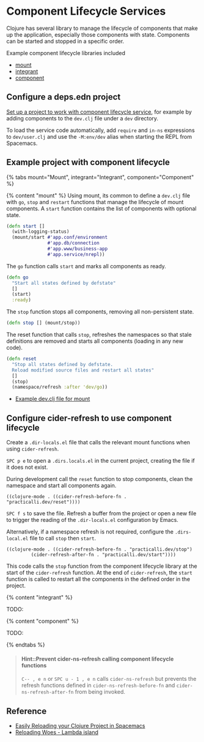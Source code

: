 # Component Lifecycle Services
Clojure has several library to manage the lifecycle of components that make up the application, especially those components with state. Components can be started and stopped in a specific order.

Example component lifecycle libraries included

* [mount](https://github.com/tolitius/mount)
* [integrant](https://github.com/weavejester/integrant)
* [component](https://github.com/stuartsierra/component)

## Configure a deps.edn project
[Set up a project to work with component lifecycle service](https://practicalli.github.io/clojure/clojure-tools/projects/configure-repl-startup.html), for example by adding components to the `dev.clj` file under a `dev` directory.

To load the service code automatically, add `require` and `in-ns` expressions to `dev/user.clj` and use the `-M:env/dev` alias when starting the REPL from Spacemacs.

## Example project with component lifecycle
{% tabs mount="Mount", integrant="Integrant", component="Component" %}

<!-- Mount example -->
{% content "mount" %}
Using mount, its common to define a `dev.clj` file with `go`, `stop` and `restart` functions that manage the lifecycle of mount components.  A `start` function contains the list of components with optional state.

```clojure
(defn start []
  (with-logging-status)
  (mount/start #'app.conf/environment
               #'app.db/connection
               #'app.www/business-app
               #'app.service/nrepl))
```

The `go` function calls `start` and marks all components as ready.
```clojure
(defn go
  "Start all states defined by defstate"
  []
  (start)
  :ready)
```

The `stop` function stops all components, removing all non-persistent state.

```clojure
(defn stop [] (mount/stop))
```

The reset function that calls `stop`, refreshes the namespaces so that stale definitions are removed and starts all components (loading in any new code).
```clojure
(defn reset
  "Stop all states defined by defstate.
  Reload modified source files and restart all states"
  []
  (stop)
  (namespace/refresh :after 'dev/go))
```

* [Example dev.clj file for mount](https://github.com/tolitius/mount/blob/master/dev/clj/dev.clj)


## Configure cider-refresh to use component lifecycle
Create a `.dir-locals.el` file that calls the relevant mount functions when using `cider-refresh`.

`SPC p e` to open a `.dirs.locals.el` in the current project, creating the file if it does not exist.

During development call the `reset` function to stop components, clean the namespace and start all components again.

```elisp
((clojure-mode . ((cider-refresh-before-fn . "practicalli.dev/reset"))))
```

`SPC f s` to save the file.  Refresh a buffer from the project or open a new file to trigger the reading of the `.dir-locals.el` configuration by Emacs.


Alternatively, if a namespace refresh is not required, configure the `.dirs-local.el` file to call `stop` then `start`.

```elisp
((clojure-mode . ((cider-refresh-before-fn . "practicalli.dev/stop")
         (cider-refresh-after-fn . "practicalli.dev/start"))))
```

This code calls the `stop` function from the component lifecycle library at the start of the `cider-refresh` function.  At the end of `cider-refresh`, the `start` function is called to restart all the components in the defined order in the project.


<!-- Integrant example -->
{% content "integrant" %}

TODO:

<!-- Component example -->
{% content "component" %}

TODO:

{% endtabs %}
<!-- End of Clojure editors -->



> #### Hint::Prevent cider-ns-refresh calling component lifecycle functions
> `C-- , e n` or `SPC u - 1 , e n` calls `cider-ns-refresh` but prevents the refresh functions defined in `cider-ns-refresh-before-fn` and `cider-ns-refresh-after-fn` from being invoked.



## Reference
* [Easily Reloading your Clojure Project in Spacemacs](https://spin.atomicobject.com/2018/01/20/reload-clojure-spacemacs/)
* [Reloading Woes - Lambda island](https://lambdaisland.com/blog/2018-02-09-reloading-woes)
